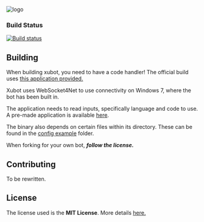 ![logo](https://raw.githubusercontent.com/xubot-team/xubot/master/docs/xublogo.png)

### Build Status
[![Build status](https://ci.appveyor.com/api/projects/status/vxb9wvryyppa1cc5?svg=true)](https://ci.appveyor.com/project/xubiod/xubot)

## Building
When building xubot, you need to have a code handler! The official build uses [this application provided.](xubot-code-compiler)

Xubot uses WebSocket4Net to use connectivity on Windows 7, where the bot has been built in.

The application needs to read inputs, specifically language and code to use. A pre-made application is available [here](xubot-code-compiler).

The binary also depends on certain files within its directory. These can be found in the [config example](config-example) folder.

When forking for your own bot, ***follow the license.***

## Contributing
To be rewritten.

## License
The license used is the **MIT License**. More details [here.](LICENSE)
